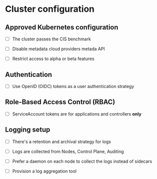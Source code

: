 # Cluster configuration

## Approved Kubernetes configuration

- [ ] The cluster passes the CIS benchmark

- [ ] Disable metadata cloud providers metada API

- [ ] Restrict access to alpha or beta features

## Authentication

- [ ] Use OpenID (OIDC) tokens as a user authentication strategy

## Role-Based Access Control (RBAC)

- [ ] ServiceAccount tokens are for applications and controllers **only**

## Logging setup

- [ ] There's a retention and archival strategy for logs

- [ ] Logs are collected from Nodes, Control Plane, Auditing

- [ ] Prefer a daemon on each node to collect the logs instead of sidecars

- [ ] Provision a log aggregation tool
